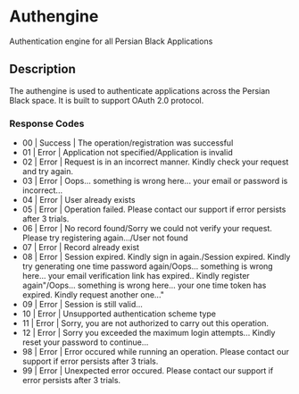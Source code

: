 # Authengine

Authentication engine for all Persian Black Applications

## Description

The authengine is used to authenticate applications across the Persian Black space. It is built to support OAuth 2.0 protocol.

### Response Codes

+ 00 | Success | The operation/registration was successful
+ 01 | Error   | Application not specified/Application is invalid
+ 02 | Error   | Request is in an incorrect manner. Kindly check your request and try again.
+ 03 | Error   | Oops... something is wrong here... your email or password is incorrect...
+ 04 | Error   | User already exists
+ 05 | Error   | Operation failed. Please contact our support if error persists after 3 trials.
+ 06 | Error   | No record found/Sorry we could not verify your request. Please try registering again.../User not found
+ 07 | Error   | Record already exist
+ 08 | Error   | Session expired. Kindly sign in again./Session expired. Kindly try generating one time password again/Oops... something is wrong here... your email verification link has expired.. Kindly register again"/Oops... something is wrong here... your one time token has expired. Kindly request another one..."
+ 09 | Error   | Session is still valid...
+ 10 | Error   | Unsupported authentication scheme type
+ 11 | Error   | Sorry, you are not authorized to carry out this operation.
+ 12 | Error   | Sorry you exceeded the maximum login attempts... Kindly reset your password to continue...
+ 98 | Error   | Error occured while running an operation. Please contact our support if error persists after 3 trials.
+ 99 | Error   | Unexpected error occured. Please contact our support if error persists after 3 trials.

